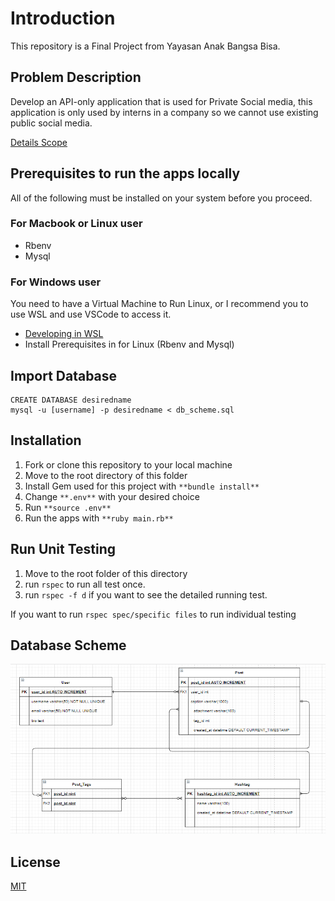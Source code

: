 # Introduction

This repository is a Final Project from Yayasan Anak Bangsa Bisa.

## Problem Description
Develop an API-only application that is used for Private Social media, this application is only used by interns in a company so we cannot use existing public social media. 

[Details Scope](spec.md)


## Prerequisites to run the apps locally
All of the following must be installed on your system before you proceed.
### For Macbook or Linux user
- Rbenv
- Mysql

### For Windows user
You need to have a Virtual Machine to Run Linux, or I recommend you to use WSL and use VSCode to access it. 
- [Developing in WSL](https://code.visualstudio.com/docs/remote/wsl)
- Install Prerequisites in for Linux (Rbenv and Mysql)


## Import Database 
```
CREATE DATABASE desiredname
mysql -u [username] -p desiredname < db_scheme.sql
```

## Installation 
1. Fork or clone this repository to your local machine
2. Move to the root directory of this folder
3. Install Gem used for this project with ```**bundle install**```
4. Change ```**.env**``` with your desired choice
5. Run ```**source .env**```
6. Run the apps with ```**ruby main.rb**```

## Run Unit Testing
1. Move to the root folder of this directory
2. run ```rspec``` to run all test once.
3. run ```rspec -f d``` if you want to see the detailed running test.

If you want to run ```rspec spec/specific files``` to run individual testing

## Database Scheme
![Image of DB Scheme](Scheme_ERD.png)

## License
[MIT](https://choosealicense.com/licenses/mit/)